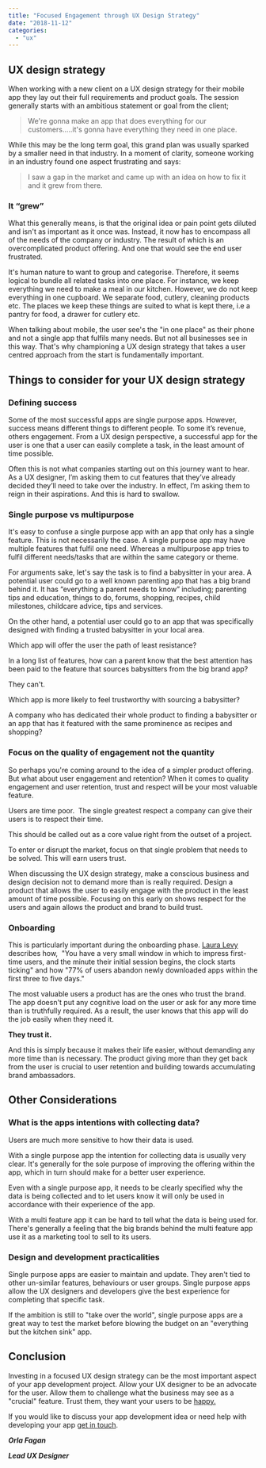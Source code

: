 ```yaml
---
title: "Focused Engagement through UX Design Strategy"
date: "2018-11-12"
categories: 
  - "ux"
---
```


## UX design strategy

When working with a new client on a UX design strategy for their mobile app they lay out their full requirements and product goals. The session generally starts with an ambitious statement or goal from the client;

> We're gonna make an app that does everything for our customers.....it's gonna have everything they need in one place.

While this may be the long term goal, this grand plan was usually sparked by a smaller need in that industry. In a moment of clarity, someone working in an industry found one aspect frustrating and says:

> I saw a gap in the market and came up with an idea on how to fix it and it grew from there.

### **It “grew”**

What this generally means, is that the original idea or pain point gets diluted and isn't as important as it once was. Instead, it now has to encompass all of the needs of the company or industry. The result of which is an overcomplicated product offering. And one that would see the end user frustrated.

It's human nature to want to group and categorise. Therefore, it seems logical to bundle all related tasks into one place. For instance, we keep everything we need to make a meal in our kitchen. However, we do not keep everything in one cupboard. We separate food, cutlery, cleaning products etc. The places we keep these things are suited to what is kept there, i.e a pantry for food, a drawer for cutlery etc.

When talking about mobile, the user see's the "in one place" as their phone and not a single app that fulfils many needs. But not all businesses see in this way. That's why championing a UX design strategy that takes a user centred approach from the start is fundamentally important.

## Things to consider for your UX design strategy

### Defining success

Some of the most successful apps are single purpose apps. However, success means different things to different people. To some it’s revenue, others engagement. From a UX design perspective, a successful app for the user is one that a user can easily complete a task, in the least amount of time possible.

Often this is not what companies starting out on this journey want to hear. As a UX designer, I’m asking them to cut features that they’ve already decided they’ll need to take over the industry. In effect, I’m asking them to reign in their aspirations. And this is hard to swallow.

### Single purpose vs multipurpose

It's easy to confuse a single purpose app with an app that only has a single feature. This is not necessarily the case. A single purpose app may have multiple features that fulfil one need. Whereas a multipurpose app tries to fulfil different needs/tasks that are within the same category or theme.

For arguments sake, let's say the task is to find a babysitter in your area. A potential user could go to a well known parenting app that has a big brand behind it. It has “everything a parent needs to know” including; parenting tips and education, things to do, forums, shopping, recipes, child milestones, childcare advice, tips and services.

On the other hand, a potential user could go to an app that was specifically designed with finding a trusted babysitter in your local area.

Which app will offer the user the path of least resistance?

In a long list of features, how can a parent know that the best attention has been paid to the feature that sources babysitters from the big brand app?

They can't.

Which app is more likely to feel trustworthy with sourcing a babysitter?

A company who has dedicated their whole product to finding a babysitter or an app that has it featured with the same prominence as recipes and shopping?

### Focus on the quality of engagement not the quantity

So perhaps you're coming around to the idea of a simpler product offering. But what about user engagement and retention? When it comes to quality engagement and user retention, trust and respect will be your most valuable feature.

Users are time poor.  The single greatest respect a company can give their users is to respect their time.

This should be called out as a core value right from the outset of a project.

To enter or disrupt the market, focus on that single problem that needs to be solved. This will earn users trust.

When discussing the UX design strategy, make a conscious business and design decision not to demand more than is really required. Design a product that allows the user to easily engage with the product in the least amount of time possible. Focusing on this early on shows respect for the users and again allows the product and brand to build trust.

### Onboarding

This is particularly important during the onboarding phase. [Laura Levy](https://www.invisionapp.com/blog/mobile-app-onboarding/?utm_campaign=Weekly%20Digest&utm_source=hs_email&utm_medium=email&utm_content=65674365&_hsenc=p2ANqtz-_aSLCn5RVh7YqFch4OQxVEf5jxmJ4TGPKHlxeSrSJR8oLpa7t_amdBBv3AEh1iny-o4Py_FTq5auJ1FQhWfKSYpFhPgA&_hsmi=65674365) describes how,  "You have a very small window in which to impress first-time users, and the minute their initial session begins, the clock starts ticking" and how "77% of users abandon newly downloaded apps within the first three to five days."

The most valuable users a product has are the ones who trust the brand. The app doesn't put any cognitive load on the user or ask for any more time than is truthfully required. As a result, the user knows that this app will do the job easily when they need it.

**They trust it.**

And this is simply because it makes their life easier, without demanding any more time than is necessary. The product giving more than they get back from the user is crucial to user retention and building towards accumulating brand ambassadors.

## Other Considerations

### **What is the apps intentions with collecting data?**

Users are much more sensitive to how their data is used.

With a single purpose app the intention for collecting data is usually very clear. It's generally for the sole purpose of improving the offering within the app, which in turn should make for a better user experience.

Even with a single purpose app, it needs to be clearly specified why the data is being collected and to let users know it will only be used in accordance with their experience of the app.

With a multi feature app it can be hard to tell what the data is being used for. There's generally a feeling that the big brands behind the multi feature app use it as a marketing tool to sell to its users.

### Design and development practicalities

Single purpose apps are easier to maintain and update. They aren't tied to other un-similar features, behaviours or user groups. Single purpose apps allow the UX designers and developers give the best experience for completing that specific task.

If the ambition is still to "take over the world", single purpose apps are a great way to test the market before blowing the budget on an "everything but the kitchen sink" app.

## Conclusion

Investing in a focused UX design strategy can be the most important aspect of your app development project. Allow your UX designer to be an advocate for the user. Allow them to challenge what the business may see as a "crucial" feature. Trust them, they want your users to be [happy.](https://tapadoo.wpengine.com/2016/how-to-make-your-users-happy/)

If you would like to discuss your app development idea or need help with developing your app [get in touch](https://tapadoo.wpengine.com/contact/).

**_Orla Fagan_**

**_Lead UX Designer_**
